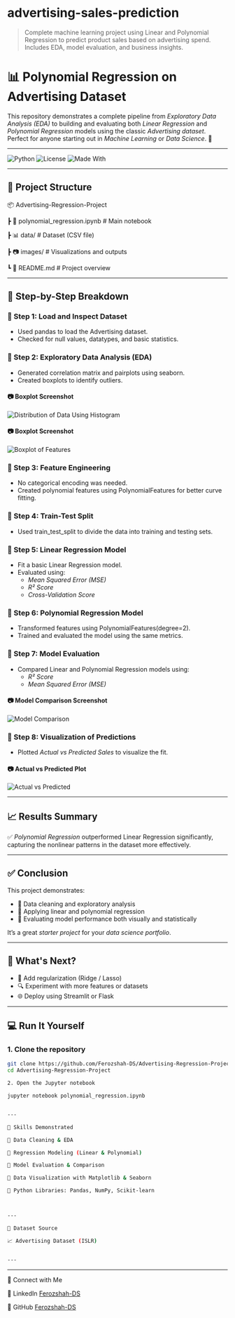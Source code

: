 # advertising-sales-prediction
> Complete machine learning project using Linear and Polynomial Regression to predict product sales based on advertising spend. Includes EDA, model evaluation, and business insights.
# 📊 Polynomial Regression on Advertising Dataset

This repository demonstrates a complete pipeline from *Exploratory Data Analysis (EDA)* to building and evaluating both *Linear Regression* and *Polynomial Regression* models using the classic *Advertising dataset*.  
Perfect for anyone starting out in *Machine Learning* or *Data Science*. 🎯

---

![Python](https://img.shields.io/badge/Python-3.10-blue)
![License](https://img.shields.io/badge/License-MIT-green)
![Made With](https://img.shields.io/badge/Made%20with-Scikit--Learn-orange)

---

## 📁 Project Structure

📦 Advertising-Regression-Project


┣ 📜 polynomial_regression.ipynb     # Main notebook


┣ 📊 data/ # Dataset (CSV file)


┣ 📷 images/ # Visualizations and outputs


┗ 📄 README.md                        # Project overview

---

## 🔰 Step-by-Step Breakdown

### 📌 Step 1: Load and Inspect Dataset
- Used pandas to load the Advertising dataset.
- Checked for null values, datatypes, and basic statistics.

### 📌 Step 2: Exploratory Data Analysis (EDA)
- Generated correlation matrix and pairplots using seaborn.
- Created boxplots to identify outliers.
#### 📷 Boxplot Screenshot  
![Distribution of Data Using Histogram](Images/Data_Distribution_Histogram.png)
#### 📷 Boxplot Screenshot  
![Boxplot of Features](Images/Boxplot.png)

### 📌 Step 3: Feature Engineering
- No categorical encoding was needed.
- Created polynomial features using PolynomialFeatures for better curve fitting.

### 📌 Step 4: Train-Test Split
- Used train_test_split to divide the data into training and testing sets.

### 📌 Step 5: Linear Regression Model
- Fit a basic Linear Regression model.
- Evaluated using:
  - *Mean Squared Error (MSE)*
  - *R² Score*
  - *Cross-Validation Score*

### 📌 Step 6: Polynomial Regression Model
- Transformed features using PolynomialFeatures(degree=2).
- Trained and evaluated the model using the same metrics.

### 📌 Step 7: Model Evaluation
- Compared Linear and Polynomial Regression models using:
  - *R² Score*
  - *Mean Squared Error (MSE)*

#### 📷 Model Comparison Screenshot  
![Model Comparison](Images/model_comparison.png)

### 📌 Step 8: Visualization of Predictions
- Plotted *Actual vs Predicted Sales* to visualize the fit.

#### 📷 Actual vs Predicted Plot  
![Actual vs Predicted](Images/Actual_vs_Predicted_Sales.png)

---

## 📈 Results Summary

✅ *Polynomial Regression* outperformed Linear Regression significantly, capturing the nonlinear patterns in the dataset more effectively.

---

## ✅ Conclusion

This project demonstrates:

- 🔹 Data cleaning and exploratory analysis  
- 🔹 Applying linear and polynomial regression  
- 🔹 Evaluating model performance both visually and statistically

It’s a great *starter project* for your *data science portfolio*.

---

## 📌 What's Next?

- 🔁 Add regularization (Ridge / Lasso)
- 🔍 Experiment with more features or datasets
- 🌐 Deploy using Streamlit or Flask

---

## 💻 Run It Yourself

### 1. Clone the repository

```bash
git clone https://github.com/Ferozshah-DS/Advertising-Regression-Project.git
cd Advertising-Regression-Project

2. Open the Jupyter notebook

jupyter notebook polynomial_regression.ipynb


---

🧠 Skills Demonstrated

📌 Data Cleaning & EDA

📌 Regression Modeling (Linear & Polynomial)

📌 Model Evaluation & Comparison

📌 Data Visualization with Matplotlib & Seaborn

📌 Python Libraries: Pandas, NumPy, Scikit-learn



---

📂 Dataset Source

📈 Advertising Dataset (ISLR)


---
```
---
📮 Connect with Me

🔗 LinkedIn
[Ferozshah-DS](https://www.linkedin.com/in/feroz-shah-1a3606359/)


🐙 GitHub
[Ferozshah-DS](https://github.com/Ferozshah-DS)



